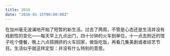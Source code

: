 ```yaml
---
title: 2016
date: "2016-01-15T00:00:00Z"
---
```


在加州毫无波澜地开始了短暂的新生活。过去了两周，不管是心态还是生活并没有戏剧性的变化——每天早上九点出门，四十分钟的火车到单位，十一点去附近的馆子吃个便餐，晚上六点搭拥挤的火车回家，做饭吃饭，再看几集美剧或者综艺节目。生活似乎就这样定型：并没有什么特别的意思。
